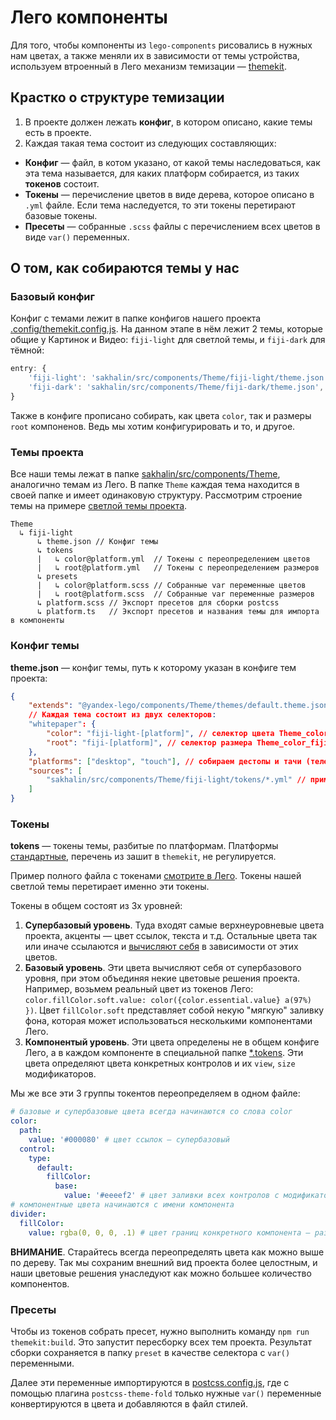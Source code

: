 # Лего компоненты

Для того, чтобы компоненты из `lego-components` рисовались в нужных нам цветах,
а также меняли их в зависимости от темы устройства, используем втроенный в Лего механизм темизации — [themekit](https://github.com/bem/themekit).

## Крастко о структуре темизации

1. В проекте должен лежать **конфиг**, в котором описано, какие темы есть в проекте.
2. Каждая такая тема состоит из следующих составляющих:
  - **Конфиг** — файл, в котом указано, от какой темы наследоваться, как эта тема называется, для каких платформ собирается, из таких **токенов** состоит.
  - **Токены** — перечисление цветов в виде дерева, которое описано в `.yml` файле. Если тема наследуется, то эти токены перетирают базовые токены.
  - **Пресеты** — собранные `.scss` файлы с перечислением всех цветов в виде `var()` переменных.

## О том, как собираются темы у нас

### Базовый конфиг

Конфиг с темами лежит в папке конфигов нашего проекта [.config/themekit.config.js](../../.config/themekit.config.js).
На данном этапе в нём лежит 2 темы, которые общие у Картинок и Видео: `fiji-light` для светлой темы, и `fiji-dark` для тёмной:

```js
entry: {
    'fiji-light': 'sakhalin/src/components/Theme/fiji-light/theme.json',
    'fiji-dark': 'sakhalin/src/components/Theme/fiji-dark/theme.json',
}
```

Также в конфиге прописано собирать, как цвета `color`, так и размеры `root` компоненов. Ведь мы хотим конфигурировать и то, и другое.

### Темы проекта

Все наши темы лежат в папке [sakhalin/src/components/Theme](../../sakhalin/src/components/Theme), аналогично темам из Лего. В папке `Theme` каждая тема находится в своей папке и имеет одинаковую структуру. Рассмотрим строение темы на примере [светлой темы проекта](../../sakhalin/src/components/Theme/fiji-light).

```
Theme
  ↳ fiji-light
      ↳ theme.json // Конфиг темы
      ↳ tokens
      |   ↳ color@platform.yml  // Токены с переопределением цветов
      |   ↳ root@platform.yml   // Токены с переопределением размеров
      ↳ presets
      |   ↳ color@platform.scss // Собранные var переменные цветов
      |   ↳ root@platform.scss  // Собранные var переменные размеров
      ↳ platform.scss // Экспорт пресетов для сборки postcss
      ↳ platform.ts   // Экспорт пресетов и названия темы для импорта в компоненты
```

### Конфиг темы

**theme.json** — конфиг темы, путь к которому указан в конфиге тем проекта:

```json
{
    "extends": "@yandex-lego/components/Theme/themes/default.theme.json", // наследуем обычную тему Лего
    // Каждая тема состоит из двух селекторов:
    "whitepaper": {
        "color": "fiji-light-[platform]", // селектор цвета Theme_color_fiji-light-...
        "root": "fiji-[platform]", // селектор размера Theme_color_fiji-... Так как размеры не зависят от темы устройства, светлая и тёмная тема у нас делят между собой один селектор
    },
    "platforms": ["desktop", "touch"], // собираем дестопы и тачи (телефоны + пады)
    "sources": [
        "sakhalin/src/components/Theme/fiji-light/tokens/*.yml" // применяем все токены темы
    ]
}
```

### Токены

**tokens** — токены темы, разбитые по платформам. Платформы [стандартные](https://a.yandex-team.ru/arc/trunk/arcadia/frontend/packages/lego-components/src/Theme/tokens/color-light.tokens.yml), перечень из зашит в `themekit`, не регулируется.

Пример полного файла с токенами [смотрите в Лего](https://a.yandex-team.ru/arc/trunk/arcadia/frontend/packages/lego-components/src/Theme/tokens/color-light.tokens.yml). Токены нашей светлой темы перетирает именно эти токены.

Токены в общем состоят из 3х уровней:

1. **Супербазовый уровень**. Туда входят самые верхнеуровневые цвета проекта, акценты — цвет ссылок, текста и т.д. Остальные цвета так или иначе ссылаются и [вычисляют себя](https://github.com/bem/themekit#-color-processing) в зависимости от этих цветов.
2. **Базовый уровень**. Эти цвета вычисляют себя от супербазового уровня, при этом объединяя некие цветовые решения проекта. Например, возьмем реальный цвет из токенов Лего: `color.fillColor.soft.value: color({color.essential.value} a(97%) })`. Цвет `fillColor.soft` представляет собой некую "мягкую" заливку фона, которая может использоваться несколькими компонентами Лего.
3. **Компонентый уровень**. Эти цвета определены не в общем конфиге Лего, а в каждом компоненте в специальной папке [*.tokens](https://a.yandex-team.ru/arc/trunk/arcadia/frontend/packages/lego-components/src/Button/Button.tokens/Button.tokens.yml). Эти цвета определяют цвета конкретных контролов и их `view`, `size` модификаторов.

Мы же все эти 3 группы токентов переопределяем в одном файле:

```yml
# базовые и супербазовые цвета всегда начинаются со слова color
color:
  path:
    value: '#000080' # цвет ссылок — супербазовый
  control:
    type:
      default:
        fillColor:
          base:
            value: '#eeeef2' # цвет заливки всех контролов с модификатором view=default — базовый
# компонентные цвета начинаются с имени компонента
divider:
  fillColor:
    value: rgba(0, 0, 0, .1) # цвет границ конкретного компонента — разделителя — компонентый
```

**ВНИМАНИЕ**. Старайтесь всегда переопределять цвета как можно выше по дереву. Так мы сохраним внешний вид проекта более целостным, и наши цветовые решения унаследуют как можно большее количество компонентов.

### Пресеты

Чтобы из токенов собрать пресет, нужно выполнить команду `npm run themekit:build`. Это запустит пересборку всех тем проекта. Результат сборки сохраняется в папку `preset` в качестве селектора с `var()` переменными.

Далее эти переменные импортируются в [postcss.config.js](../../postcss.config.js), где с помощью плагина `postcss-theme-fold` только нужные `var()` переменные конвертируются в цвета и добавляются в файл стилей.
